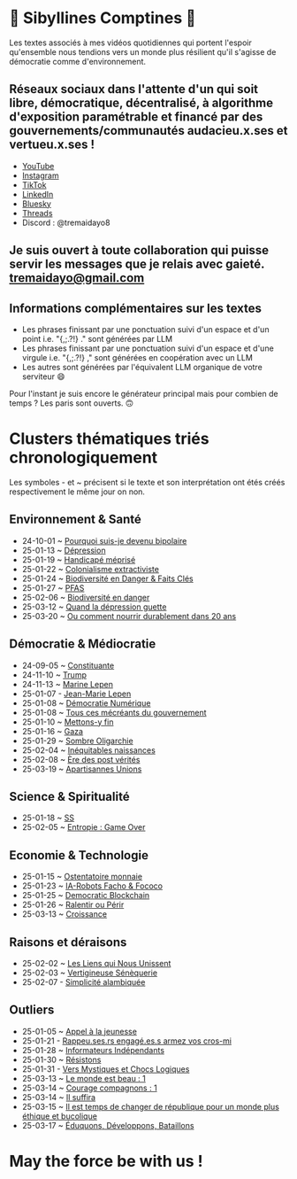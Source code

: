 # 👾 Sibyllines Comptines 🦄

 Les textes associés à mes vidéos quotidiennes qui portent l'espoir qu'ensemble nous tendions vers un monde plus résilient qu'il s'agisse de démocratie comme d'environnement.

## Réseaux sociaux dans l'attente d'un qui soit libre, démocratique, décentralisé, à algorithme d'exposition paramétrable et financé par des gouvernements/communautés audacieu.x.ses et vertueu.x.ses !
- [YouTube](https://www.youtube.com/@TremaiDayo)
- [Instagram](https://www.instagram.com/tremaidayo8/)
- [TikTok](https://www.tiktok.com/@tremaidayoo?lang=fr)
- [LinkedIn](https://www.linkedin.com/in/ga%C3%ABl-beck-7b098880/)
- [Bluesky](https://bsky.app/profile/tremaidayo.bsky.social)
- [Threads](https://www.threads.net/@tremaidayo8)
- Discord : @tremaidayo8

## Je suis ouvert à toute collaboration qui puisse servir les messages que je relais avec gaieté. tremaidayo@gmail.com

## Informations complémentaires sur les textes
- Les phrases finissant par une ponctuation suivi d'un espace et d'un point i.e. "{,;.?!} ." sont générées par LLM
- Les phrases finissant par une ponctuation suivi d'un espace et d'une virgule i.e. "{,;.?!} ," sont générées en coopération avec un LLM
- Les autres sont générées par l'équivalent LLM organique de votre serviteur 😄

Pour l'instant je suis encore le générateur principal mais pour combien de temps ? Les paris sont ouverts. 🙃

# Clusters thématiques triés chronologiquement
Les symboles - et ~ précisent si le texte et son interprétation ont étés créés respectivement le même jour on non.
## Environnement & Santé
- 24-10-01 ~ [Pourquoi suis-je devenu bipolaire](https://github.com/TremaiDayo/Fragments-Lyriques/blob/main/2024/24-10-01%20~%20Pourquoi%20suis%20je%20devenu%20bipolaire%20%3F)
- 25-01-13 ~ [Dépression](https://github.com/TremaiDayo/Fragments-Lyriques/blob/main/2025/25-01-13%20~%20D%C3%A9pression)
- 25-01-19 ~ [Handicapé méprisé](https://github.com/TremaiDayo/Fragments-Lyriques/blob/main/2025/25-01-19%20~%20Handicap%C3%A9%20m%C3%A9pris%C3%A9)
- 25-01-22 ~ [Colonialisme extractiviste](https://github.com/TremaiDayo/Fragments-Lyriques/blob/main/2025/25-01-22%20~%20Colonialisme%20extractiviste)
- 25-01-24 ~ [Biodiversité en Danger & Faits Clés](https://github.com/TremaiDayo/Fragments-Lyriques/blob/main/2025/25-01-24%20~%20Biodiversit%C3%A9%20en%20Danger%20%26%20Faits%20Cl%C3%A9s)
- 25-01-27 ~ [PFAS](https://github.com/TremaiDayo/Fragments-Lyriques/blob/main/2025/25-01-27%20~%20PFAS)
- 25-02-06 ~ [Biodiversité en danger](https://github.com/TremaiDayo/Sibyllines-Comptines/blob/main/2025/25-02-06%20~%20Biodiversit%C3%A9%20en%20danger%20!)
- 25-03-12 ~ [Quand la dépression guette](https://github.com/TremaiDayo/Sibyllines-Comptines/blob/main/2025/25-03-12%20~%20Quand%20la%20d%C3%A9pression%20guette)
- 25-03-20 ~ [Ou comment nourrir durablement dans 20 ans](https://github.com/TremaiDayo/Sibyllines-Comptines/blob/main/2025/25-03-20%20~%20Ou%20comment%20nourrir%20durablement%20dans%2020%20ans)
## Démocratie & Médiocratie
- 24-09-05 ~ [Constituante](https://github.com/TremaiDayo/Fragments-Lyriques/blob/main/2024/24-09-05%20~%20Constituante)
- 24-11-10 ~ [Trump](https://github.com/TremaiDayo/Fragments-Lyriques/blob/main/2024/24-11-10%20~%20Trump)
- 24-11-13 ~ [Marine Lepen](https://github.com/TremaiDayo/Fragments-Lyriques/blob/main/2024/24-11-13%20~%20Marine%20Lepen)
- 25-01-07 - [Jean-Marie Lepen](https://github.com/TremaiDayo/Fragments-Lyriques/blob/main/2025/25-01-07%20-%20Jean%20Marie%20Lepen)
- 25-01-08 ~ [Démocratie Numérique](https://github.com/TremaiDayo/Fragments-Lyriques/blob/main/2025/25-01-08%20~%20D%C3%A9mocratie%20Num%C3%A9rique)
- 25-01-08 ~ [Tous ces mécréants du gouvernement](https://github.com/TremaiDayo/Fragments-Lyriques/blob/main/2025/25-01-08%20~%20Tous%20ces%20m%C3%A9cr%C3%A9ants%20du%20gouvernement)
- 25-01-10 ~ [Mettons-y fin](https://github.com/TremaiDayo/Sibyllines-Comptines/blob/main/2025/25-01-10%20~%20Mettons-y%20fin)
- 25-01-16 ~ [Gaza](https://github.com/TremaiDayo/Fragments-Lyriques/blob/main/2025/25-01-16%20~%20Gaza)
- 25-01-29 ~ [Sombre Oligarchie](https://github.com/TremaiDayo/Sibyllines-Comptines/blob/main/2025/25-01-29%20~%20Sombre%20Oligarchie)
- 25-02-04 ~ [Inéquitables naissances](https://github.com/TremaiDayo/Sibyllines-Comptines/blob/main/2025/25-02-04%20~%20In%C3%A9quitables%20naissances)
- 25-02-08 ~ [Ère des post vérités](https://github.com/TremaiDayo/Sibyllines-Comptines/blob/main/2025/25-02-08%20~%20%C3%88re%20des%20post%20v%C3%A9rit%C3%A9s)
- 25-03-19 ~ [Apartisannes Unions](https://github.com/TremaiDayo/Sibyllines-Comptines/blob/main/2025/25-03-19%20~%20Apartisannes%20Unions)
## Science & Spiritualité
- 25-01-18 ~ [SS](https://github.com/TremaiDayo/Fragments-Lyriques/blob/main/2025/25-01-18%20~%20SS)
- 25-02-05 ~ [Entropie : Game Over](https://github.com/TremaiDayo/Sibyllines-Comptines/blob/main/2025/25-02-05%20~%20Entropie%20%3A%20Game%20Over)
## Economie & Technologie
- 25-01-15 ~ [Ostentatoire monnaie](https://github.com/TremaiDayo/Fragments-Lyriques/blob/main/2025/25-01-15%20~%20Ostentatoire%20monnaie)
- 25-01-23 ~ [IA-Robots Facho & Fococo](https://github.com/TremaiDayo/Fragments-Lyriques/blob/main/2025/25-01-23%20~%20IA-Robots%20Facho%20%26%20Fococo)
- 25-01-25 ~ [Democratic Blockchain](https://github.com/TremaiDayo/Fragments-Lyriques/blob/main/2025/25-01-25%20~%20Democratic%20Blockchain)
- 25-01-26 ~ [Ralentir ou Périr](https://github.com/TremaiDayo/Fragments-Lyriques/blob/main/2025/25-01-26%20~%20Ralentir%20ou%20P%C3%A9rir)
- 25-03-13 ~ [Croissance](https://github.com/TremaiDayo/Sibyllines-Comptines/blob/main/2025/25-03-13%20~%20Croissance)
## Raisons et déraisons
- 25-02-02 ~ [Les Liens qui Nous Unissent](https://github.com/TremaiDayo/Sibyllines-Comptines/blob/main/2025/25-02-02%20~%20Les%20Liens%20qui%20Nous%20Unissent)
- 25-02-03 ~ [Vertigineuse Sénèquerie](https://github.com/TremaiDayo/Sibyllines-Comptines/blob/main/2025/25-02-03%20~%20Vertigineuse%20S%C3%A9n%C3%A8querie)
- 25-02-07 - [Simplicité alambiquée](https://github.com/TremaiDayo/Sibyllines-Comptines/blob/main/2025/25-02-07%20-%20Simplicit%C3%A9%20alambiqu%C3%A9e)
## Outliers
- 25-01-05 ~ [Appel à la jeunesse](https://github.com/TremaiDayo/Fragments-Lyriques/blob/main/2025/25-01-05%20~%20Appel%20%C3%A0%20la%20jeunesse)
- 25-01-21 - [Rappeu.ses.rs engagé.es.s armez vos cros-mi](https://github.com/TremaiDayo/Fragments-Lyriques/blob/main/2025/25-01-21%20-%20Rappeu.ses.rs%20engag%C3%A9.es.s%20armez%20vos%20cros-mi%20!)
- 25-01-28 ~ [Informateurs Indépendants](https://github.com/TremaiDayo/Fragments-Lyriques/blob/main/2025/25-01-28%20~%20Informateurs%20Ind%C3%A9pendants)
- 25-01-30 ~ [Résistons](https://github.com/TremaiDayo/Sibyllines-Comptines/blob/main/2025/25-01-30%20~%20R%C3%A9sistons%20!)
- 25-01-31 - [Vers Mystiques et Chocs Logiques](https://github.com/TremaiDayo/Sibyllines-Comptines/blob/main/2025/25-01-31%20-%20Vers%20Mystiques%20et%20Chocs%20Logiques)
- 25-03-13 ~ [Le monde est beau : 1](https://github.com/TremaiDayo/Sibyllines-Comptines/blob/main/2025/25-03-13%20~%20Le%20monde%20est%20beau%20%3A%201)
- 25-03-14 ~ [Courage compagnons : 1](https://github.com/TremaiDayo/Sibyllines-Comptines/blob/main/2025/25-03-14%20~%20Courage%20compagnons%20:%201)
- 25-03-14 ~ [Il suffira](https://github.com/TremaiDayo/Sibyllines-Comptines/blob/main/2025/25-03-14%20~%20Il%20suffira)
- 25-03-15 ~ [Il est temps de changer de république pour un monde plus éthique et bucolique](https://github.com/TremaiDayo/Sibyllines-Comptines/blob/main/2025/25-03-15%20~%20Il%20est%20temps%20de%20changer%20de%20r%C3%A9publique%20pour%20un%20monde%20plus%20%C3%A9thique%20et%20bucolique)
- 25-03-17 ~ [Éduquons, Développons, Bataillons](https://github.com/TremaiDayo/Sibyllines-Comptines/blob/main/2025/25-03-17%20~%20%C3%89duquons%2C%20D%C3%A9veloppons%2C%20Bataillons)


# May the force be with us !
